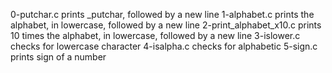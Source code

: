 0-putchar.c prints _putchar, followed by a new line
1-alphabet.c prints the alphabet, in lowercase, followed by a new line
2-print_alphabet_x10.c prints 10 times the alphabet, in lowercase, followed by a new line
3-islower.c checks for lowercase character
4-isalpha.c checks for alphabetic
5-sign.c prints sign of a number
